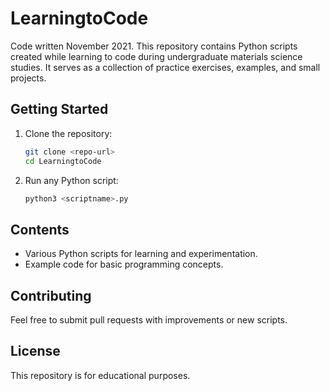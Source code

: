 # LearningtoCode

Code written November 2021.
This repository contains Python scripts created while learning to code during undergraduate materials science studies.
It serves as a collection of practice exercises, examples, and small projects.

## Getting Started

1. Clone the repository:
   ```bash
   git clone <repo-url>
   cd LearningtoCode
   ```

2. Run any Python script:
   ```bash
   python3 <scriptname>.py
   ```

## Contents

- Various Python scripts for learning and experimentation.
- Example code for basic programming concepts.

## Contributing

Feel free to submit pull requests with improvements or new scripts.

## License

This repository is for educational purposes.
